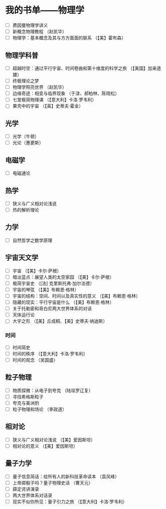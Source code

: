 # 我的书单——物理学

- [ ] 费因曼物理学讲义
- [ ] 新概念物理教程 （赵凯华）
- [ ] 物理学：基本概念及其与方方面面的联系 （【美】霍布森）

## 物理学科普

- [ ] 超越时空：通过平行宇宙、时间卷曲和第十维度的科学之旅 （【美国】加来道雄）
- [ ] 终极理论之梦
- [ ] 物理学照亮世界 （赵凯华）
- [ ] 边缘奇迹：相变与临界现象 （于渌、郝柏林、陈晓松）
- [ ] 七堂极简物理课 （【意大利】卡洛·罗韦利）
- [ ] 果壳中的宇宙 （【英】史蒂夫·霍金）

## 光学

- [ ] 光学（牛顿）
- [ ] 光论（惠更斯）

## 电磁学

- [ ] 电磁通论

## 热学

- [ ] 狭义与广义相对论浅说
- [ ] 热的解析理论

## 力学

- [ ] 自然哲学之数学原理

## 宇宙天文学

- [ ] 宇宙 （【美】卡尔·萨根）
- [ ] 暗淡蓝点：展望人类的太空家园 （【美】卡尔·萨根）
- [ ] 极简宇宙史 （[法] 克里斯托弗·加尔法德）
- [ ] 宇宙的琴弦 （【美】布赖恩·格林）
- [ ] 宇宙的结构：空间、时间以及真实性的意义 （【美】布赖恩·格林）
- [ ] 隐藏的现实：平行宇宙是什么 （【美】布赖恩·格林）
- [ ] 关于托勒密和哥白尼两大世界体系的对话
- [ ] 天体运行论
- [ ] 大宇之形 （【美】丘成桐、【美】史蒂夫·纳迪斯）

### 时间

- [ ] 时间简史
- [ ] 时间的秩序 （【意大利】卡洛·罗韦利）
- [ ] 时间的观念 （吴国盛）

## 粒子物理

- [ ] 物质探微：从电子到夸克 （陆埮罗辽复）
- [ ] 寻找希格斯粒子
- [ ] 夸克与美洲豹
- [ ] 粒子物理和场论 （李政道）

## 相对论

- [ ] 狭义与广义相对论浅说 （【美】爱因斯坦）
- [ ] 相对论的意义 （【美】爱因斯坦）

## 量子力学

- [ ] 量子信息简话：给所有人的新科技革命读本 （袁凤峰）
- [ ] 上帝掷骰子吗？量子物理史话 （曹天元）
- [ ] 薛定谔讲演录
- [ ] 两大世界体系对话录
- [ ] 现实不似你所见：量子引力之旅 （【意大利】卡洛·罗韦利）
